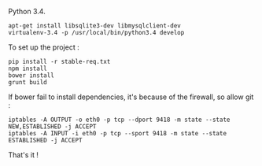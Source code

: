 Python 3.4.
```
apt-get install libsqlite3-dev libmysqlclient-dev
virtualenv-3.4 -p /usr/local/bin/python3.4 develop
```

To set up the project :
```
pip install -r stable-req.txt
npm install
bower install
grunt build
```

If bower fail to install dependencies, it's because of the firewall, so allow git :
```
iptables -A OUTPUT -o eth0 -p tcp --dport 9418 -m state --state NEW,ESTABLISHED -j ACCEPT
iptables -A INPUT -i eth0 -p tcp --sport 9418 -m state --state ESTABLISHED -j ACCEPT
```

That's it !